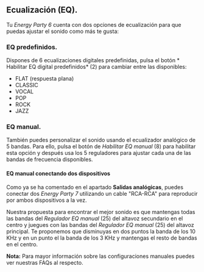 ## Ecualización (EQ).

Tu *Energy Party 6* cuenta con dos opciones de ecualización para que puedas ajustar el sonido como más te gusta:

### EQ predefinidos.
Dispones de 6 ecualizaciones digitales predefinidas, pulsa el botón * Habilitar EQ digital predefinidos* (2) para cambiar entre las disponibles:
- FLAT (respuesta plana)
- CLASSIC
- VOCAL
- POP
- ROCK
- JAZZ

### EQ manual.
También puedes personalizar el sonido usando el ecualizador analógico de 5 bandas. Para ello, pulsa el botón de *Habilitar EQ manual* (8) para habilitar esta opción y después usa los 5 reguladores para  ajustar cada una de las bandas de frecuencia disponibles.
 #### EQ manual conectando dos dispositivos
Como ya se ha comentado en el apartado **Salidas analógicas**, puedes conectar dos *Energy Party 7* utilizando un cable "RCA-RCA" para reproducir por ambos dispositivos a la vez.

Nuestra propuesta para encontrar el mejor sonido es que mantengas todas las bandas del *Regulador EQ manual* (25) del altavoz secundario en el centro y juegues con las bandas del *Regulador EQ manual* (25) del altavoz principal. Te proponemos que disminuyas en dos puntos la banda de los 10 KHz y en un punto el la banda de los 3 KHz y mantengas el resto de bandas en el centro.


**Nota:** Para mayor información sobre las configuraciones manuales puedes ver nuestras FAQs al respecto.

